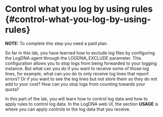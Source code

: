 # Control what you log by using rules {#control-what-you-log-by-using-rules}

**NOTE:** To complete this step you need a paid plan.

So far in this lab, you have learned how to exclude log files by configuring the LogDNA agent through the LOGDNA_EXCLUDE parameter. This configuration allows you to stop logs from being forwarded to your logging instance. But what can you do if you want to receive some of those log lines, for example, what can you do to only receive log lines that report errors? Or if you want to see the log lines but not store them so they do not add to your cost? How can you stop logs from counting towards your quota?

In this part of the lab, you will learn how to control log data and how to apply rules to control log data. In the LogDNA web UI, the section **USAGE** is where you can apply controls to the log data that you receive.